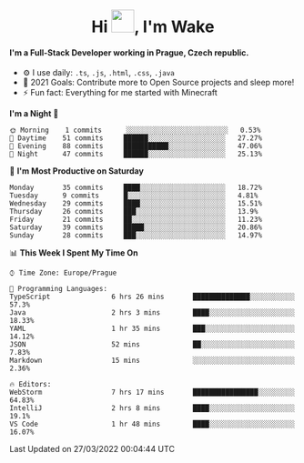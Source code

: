 <h1 align="center">Hi <img src="https://raw.githubusercontent.com/MrWakeCZ/MrWakeCZ/master/Hi.gif" width="40px" />, I'm Wake</h1>

#### I'm a Full-Stack Developer working in Prague, Czech republic.
- ⚙️ I use daily: `.ts`, `.js`, `.html`, `.css`, `.java`
- 🥅 2021 Goals: Contribute more to Open Source projects and sleep more!
- ⚡ Fun fact: Everything for me started with Minecraft

<!--START_SECTION:waka-->
**I'm a Night 🦉** 

```text
🌞 Morning    1 commits      ░░░░░░░░░░░░░░░░░░░░░░░░░   0.53% 
🌆 Daytime    51 commits     ██████░░░░░░░░░░░░░░░░░░░   27.27% 
🌃 Evening    88 commits     ███████████░░░░░░░░░░░░░░   47.06% 
🌙 Night      47 commits     ██████░░░░░░░░░░░░░░░░░░░   25.13%

```
📅 **I'm Most Productive on Saturday** 

```text
Monday       35 commits     ████░░░░░░░░░░░░░░░░░░░░░   18.72% 
Tuesday      9 commits      █░░░░░░░░░░░░░░░░░░░░░░░░   4.81% 
Wednesday    29 commits     ████░░░░░░░░░░░░░░░░░░░░░   15.51% 
Thursday     26 commits     ███░░░░░░░░░░░░░░░░░░░░░░   13.9% 
Friday       21 commits     ██░░░░░░░░░░░░░░░░░░░░░░░   11.23% 
Saturday     39 commits     █████░░░░░░░░░░░░░░░░░░░░   20.86% 
Sunday       28 commits     ███░░░░░░░░░░░░░░░░░░░░░░   14.97%

```


📊 **This Week I Spent My Time On** 

```text
⌚︎ Time Zone: Europe/Prague

💬 Programming Languages: 
TypeScript               6 hrs 26 mins       ██████████████░░░░░░░░░░░   57.3% 
Java                     2 hrs 3 mins        ████░░░░░░░░░░░░░░░░░░░░░   18.33% 
YAML                     1 hr 35 mins        ███░░░░░░░░░░░░░░░░░░░░░░   14.12% 
JSON                     52 mins             ██░░░░░░░░░░░░░░░░░░░░░░░   7.83% 
Markdown                 15 mins             ░░░░░░░░░░░░░░░░░░░░░░░░░   2.36%

🔥 Editors: 
WebStorm                 7 hrs 17 mins       ████████████████░░░░░░░░░   64.83% 
IntelliJ                 2 hrs 8 mins        ████░░░░░░░░░░░░░░░░░░░░░   19.1% 
VS Code                  1 hr 48 mins        ████░░░░░░░░░░░░░░░░░░░░░   16.07%

```


 Last Updated on 27/03/2022 00:04:44 UTC
<!--END_SECTION:waka-->
